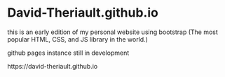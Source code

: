# David-Theriault.github.io
<p>this is an early edition of my personal website using bootstrap (The most popular HTML, CSS, and JS library in the world.)</p>
<p>github pages instance still in development</p>
<p></p><a>https://david-theriault.github.io</a></p>
